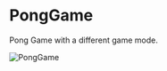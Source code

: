 # PongGame
Pong Game with a different game mode.

![PongGame](https://user-images.githubusercontent.com/92524186/201217932-0926af9d-82a7-45e2-b022-fe3e1037865a.PNG)

<div align="center"
img src="https://user-images.githubusercontent.com/92524186/201217932-0926af9d-82a7-45e2-b022-fe3e1037865a.PNG" width="0px" /
/div>

